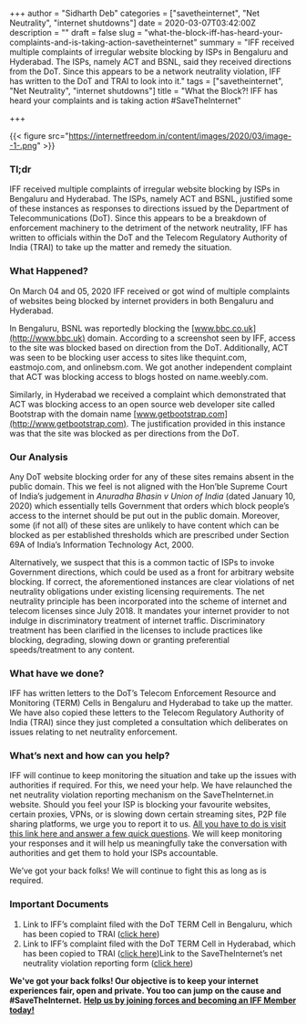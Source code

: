 +++
author = "Sidharth Deb"
categories = ["savetheinternet", "Net Neutrality", "internet shutdowns"]
date = 2020-03-07T03:42:00Z
description = ""
draft = false
slug = "what-the-block-iff-has-heard-your-complaints-and-is-taking-action-savetheinternet"
summary = "IFF received multiple complaints of irregular website blocking by ISPs in Bengaluru and Hyderabad. The ISPs, namely ACT and BSNL, said they received directions from the DoT. Since this appears to be a network neutrality violation, IFF has written to the DoT and TRAI to look into it."
tags = ["savetheinternet", "Net Neutrality", "internet shutdowns"]
title = "What the Block?! IFF has heard your complaints and is taking action #SaveTheInternet"

+++


{{< figure src="https://internetfreedom.in/content/images/2020/03/image--1-.png" >}}

### Tl;dr

IFF received multiple complaints of irregular website blocking by ISPs in Bengaluru and Hyderabad. The ISPs, namely ACT and BSNL, justified some of these instances as responses to directions issued by the Department of Telecommunications (DoT). Since this appears to be a breakdown of enforcement machinery to the detriment of the network neutrality, IFF has written to officials within the DoT and the Telecom Regulatory Authority of India (TRAI) to take up the matter and remedy the situation.

### What Happened?

On March 04 and 05, 2020 IFF received or got wind of multiple complaints of websites being blocked by internet providers in both Bengaluru and Hyderabad.

In Bengaluru, BSNL was reportedly blocking the [www.bbc.co.uk](http://www.bbc.uk) domain. According to a screenshot seen by IFF, access to the site was blocked based on direction from the DoT. Additionally, ACT was seen to be blocking user access to sites like thequint.com, eastmojo.com, and onlinebsm.com. We got another independent complaint that ACT was blocking access to blogs hosted on name.weebly.com.

Similarly, in Hyderabad we received a complaint which demonstrated that ACT was blocking access to an open source web developer site called Bootstrap with the domain name [www.getbootstrap.com](http://www.getbootstrap.com). The justification provided in this instance was that the site was blocked as per directions from the DoT.

### Our Analysis

Any DoT website blocking order for any of these sites remains absent in the public domain. This we feel is not aligned with the Hon’ble Supreme Court of India’s judgement in _Anuradha Bhasin v Union of India_ (dated January 10, 2020) which essentially tells Government that orders which block people’s access to the internet should be put out in the public domain. Moreover, some (if not all) of these sites are unlikely to have content which can be blocked as per established thresholds which are prescribed under Section 69A of India’s Information Technology Act, 2000.

Alternatively, we suspect that this is a common tactic of ISPs to invoke Government directions, which could be used as a front for arbitrary website blocking. If correct, the aforementioned instances are clear violations of net neutrality obligations under existing licensing requirements. The net neutrality principle has been incorporated into the scheme of internet and telecom licenses since July 2018. It mandates your internet provider to not indulge in discriminatory treatment of internet traffic. Discriminatory treatment has been clarified in the licenses to include practices like blocking, degrading, slowing down or granting preferential speeds/treatment to any content.

### What have we done?

IFF has written letters to the DoT’s Telecom Enforcement Resource and Monitoring (TERM) Cells in Bengaluru and Hyderabad to take up the matter. We have also copied these letters to the Telecom Regulatory Authority of India (TRAI) since they just completed a consultation which deliberates on issues relating to net neutrality enforcement.

### What’s next and how can you help?

IFF will continue to keep monitoring the situation and take up the issues with authorities if required. For this, we need your help. We have relaunched the net neutrality violation reporting mechanism on the SaveTheInternet.in website. Should you feel your ISP is blocking your favourite websites, certain proxies, VPNs, or is slowing down certain streaming sites, P2P file sharing platforms, we urge you to report it to us. [All you have to do is visit this link here and answer a few quick questions](https://savetheinternet.in/report/). We will keep monitoring your responses and it will help us meaningfully take the conversation with authorities and get them to hold your ISPs accountable.

We’ve got your back folks! We will continue to fight this as long as is required.

### Important Documents

1. Link to IFF’s complaint filed with the DoT TERM Cell in Bengaluru, which has been copied to TRAI ([click here](https://drive.google.com/file/d/1-A-MLjp4YFDsRisg4wmp6dt3HhXypgZj/view?usp=sharing))
2. Link to IFF’s complaint filed with the DoT TERM Cell in Hyderabad, which has been copied to TRAI ([click here](https://drive.google.com/file/d/1EhpvrA0tbcNTuh4AtzxvEljKMePePzH9/view?usp=sharing))Link to the SaveTheInternet’s net neutrality violation reporting form ([click here](https://savetheinternet.in/report/))

**We've got your back folks! Our objective is to keep your internet experiences fair, open and private. You too can jump on the cause and **#SaveTheInternet.**** [******Help us by joining forces and becoming an IFF Member today!******](https://internetfreedom.in/donate/)

